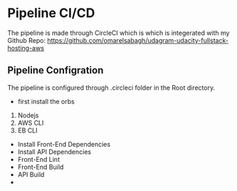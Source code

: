 # Pipeline CI/CD 

The pipeline is made through CircleCI which is which is integerated with my Github Repo: https://github.com/omarelsabagh/udagram-udacity-fullstack-hosting-aws

## Pipeline Configration

The pipeline is configured through .circleci folder in the Root directory.

- first install the orbs  
1. Nodejs
2. AWS CLI
3. EB CLI

- Install Front-End Dependencies
- Install API Dependencies
- Front-End Lint
- Front-End Build
- API Build
- 